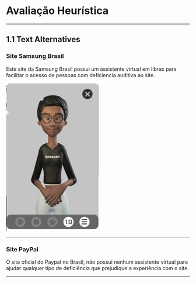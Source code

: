 <h1>Avaliação Heurística</h1>
<hr>

<h2>1.1 Text Alternatives</h2>
<h3>Site Samsung Brasil</h3>
<p> Este site da Samsung Brasil possui um assistente virtual em libras para facilitar o acesso de pessoas com deficiencia auditiva ao site.</p>
<img src="https://github.com/FelipeASousa/Bertoti/blob/main/IHC/AssistenteLibrasSamsung.PNG"/>
<hr>
<h3>Site PayPal</h3>
<p> O site oficial do Paypal no Brasil, não possui nenhum assistente virtual para ajudar qualquer tipo de deficiência que prejudique a experiência com o site.</p>
<hr>


